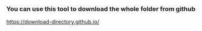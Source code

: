 ### You can use this tool to download the whole folder from github 

https://download-directory.github.io/
